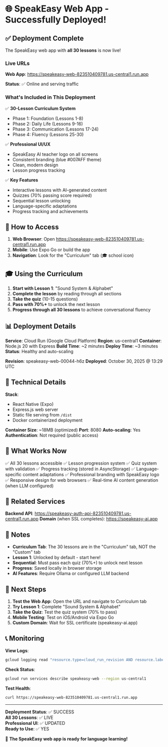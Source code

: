 # 🌐 SpeakEasy Web App - Successfully Deployed!

## ✅ Deployment Complete

The SpeakEasy web app with **all 30 lessons** is now live!

### Live URLs

**Web App**: https://speakeasy-web-823510409781.us-central1.run.app

**Status**: ✅ Online and serving traffic

### What's Included in This Deployment

✅ **30-Lesson Curriculum System**
- Phase 1: Foundation (Lessons 1-8)
- Phase 2: Daily Life (Lessons 9-16)
- Phase 3: Communication (Lessons 17-24)
- Phase 4: Fluency (Lessons 25-30)

✅ **Professional UI/UX**
- SpeakEasy AI teacher logo on all screens
- Consistent branding (blue #007AFF theme)
- Clean, modern design
- Lesson progress tracking

✅ **Key Features**
- Interactive lessons with AI-generated content
- Quizzes (70% passing score required)
- Sequential lesson unlocking
- Language-specific adaptations
- Progress tracking and achievements

## 📱 How to Access

1. **Web Browser**: Open https://speakeasy-web-823510409781.us-central1.run.app
2. **Mobile**: Use Expo Go or build the app
3. **Navigation**: Look for the "Curriculum" tab (🎓 school icon)

## 🎓 Using the Curriculum

1. **Start with Lesson 1**: "Sound System & Alphabet"
2. **Complete the lesson** by reading through all sections
3. **Take the quiz** (10-15 questions)
4. **Pass with 70%+** to unlock the next lesson
5. **Progress through all 30 lessons** to achieve conversational fluency

## 📊 Deployment Details

**Service**: Cloud Run (Google Cloud Platform)
**Region**: us-central1
**Container**: Node.js 20 with Express
**Build Time**: ~2 minutes
**Deploy Time**: ~3 minutes
**Status**: Healthy and auto-scaling

**Revision**: speakeasy-web-00044-h6z
**Deployed**: October 30, 2025 @ 13:29 UTC

## 🔧 Technical Details

**Stack**:
- React Native (Expo)
- Express.js web server
- Static file serving from `/dist`
- Docker containerized deployment

**Container Size**: ~18MB (optimized)
**Port**: 8080
**Auto-scaling**: Yes
**Authentication**: Not required (public access)

## 🎯 What Works Now

✅ All 30 lessons accessible
✅ Lesson progression system
✅ Quiz system with validation
✅ Progress tracking (stored in AsyncStorage)
✅ Language-specific content adaptations
✅ Professional branding with SpeakEasy logo
✅ Responsive design for web browsers
✅ Real-time AI content generation (when LLM configured)

## 🔗 Related Services

**Backend API**: https://speakeasy-auth-api-823510409781.us-central1.run.app
**Domain** (when SSL completes): https://speakeasy-ai.app

## 📝 Notes

- **Curriculum Tab**: The 30 lessons are in the "Curriculum" tab, NOT the "Custom" tab
- **Lesson 1**: Unlocked by default - start here!
- **Sequential**: Must pass each quiz (70%+) to unlock next lesson
- **Progress**: Saved locally in browser storage
- **AI Features**: Require Ollama or configured LLM backend

## 🚀 Next Steps

1. **Test the Web App**: Open the URL and navigate to Curriculum tab
2. **Try Lesson 1**: Complete "Sound System & Alphabet"
3. **Take the Quiz**: Test the quiz system (70% to pass)
4. **Mobile Testing**: Test on iOS/Android via Expo Go
5. **Custom Domain**: Wait for SSL certificate (speakeasy-ai.app)

## 📞 Monitoring

**View Logs**:
```bash
gcloud logging read "resource.type=cloud_run_revision AND resource.labels.service_name=speakeasy-web" --limit 50
```

**Check Status**:
```bash
gcloud run services describe speakeasy-web --region us-central1
```

**Test Health**:
```bash
curl https://speakeasy-web-823510409781.us-central1.run.app
```

---

**Deployment Status**: ✅ SUCCESS  
**All 30 Lessons**: ✅ LIVE  
**Professional UI**: ✅ UPDATED  
**Ready to Use**: ✅ YES

🎉 **The SpeakEasy web app is ready for language learning!**
